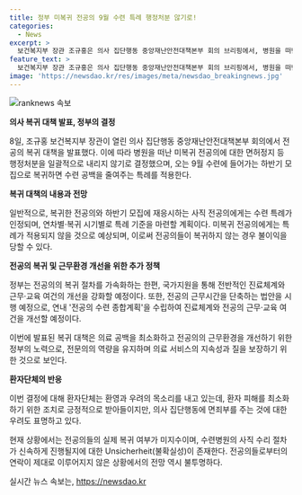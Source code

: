 ```yaml
---
title: 정부 미복귀 전공의 9월 수련 특례 행정처분 않기로!
categories:
  - News
excerpt: >
  보건복지부 장관 조규홍은 의사 집단행동 중앙재난안전대책본부 회의 브리핑에서, 병원을 떠난 미복귀 전공의에 대한 면허정지 등 행정처분을 일괄적으로 내리지 않기로 결정했다. 미복귀 전공의에게 복귀를 위한 마지막 기회를 제시한 것으로, 정부는 전공의 복귀 절차를 빠르게 가속화할 계획이며, 전반적인 진료체계와 전공의 근무·교육 여건 개선 등도 내세웠다. 요약문 기준을 넘는 150자를 초과하여 더 요약하고 싶다면 다시 말씀해주세요!
feature_text: >
  보건복지부 장관 조규홍은 의사 집단행동 중앙재난안전대책본부 회의 브리핑에서, 병원을 떠난 미복귀 전공의에 대한 면허정지 등 행정처분을 일괄적으로 내리지 않기로 결정했다. 미복귀 전공의에게 복귀를 위한 마지막 기회를 제시한 것으로, 정부는 전공의 복귀 절차를 빠르게 가속화할 계획이며, 전반적인 진료체계와 전공의 근무·교육 여건 개선 등도 내세웠다. 요약문 기준을 넘는 150자를 초과하여 더 요약하고 싶다면 다시 말씀해주세요!
image: 'https://newsdao.kr/res/images/meta/newsdao_breakingnews.jpg'
---
```


<p><img src="https://newsdao.kr/res/images/meta/newsdao_breakingnews.jpg" alt="ranknews 속보" /></p>

<p><b>의사 복귀 대책 발표, 정부의 결정</b></p>

<p>8일, 조규홍 보건복지부 장관이 열린 의사 집단행동 중앙재난안전대책본부 회의에서 전공의 복귀 대책을 발표했다. 이에 따라 병원을 떠난 미복귀 전공의에 대한 면허정지 등 행정처분을 일괄적으로 내리지 않기로 결정했으며, 오는 9월 수련에 들어가는 하반기 모집으로 복귀하면 수련 공백을 줄여주는 특례를 적용한다.</p>

<p data-ke-size="size16"></p>

<p><b>복귀 대책의 내용과 전망</b></p>

<p>일반적으로, 복귀한 전공의와 하반기 모집에 재응시하는 사직 전공의에게는 수련 특례가 인정되며, 연차별·복귀 시기별로 특례 기준을 마련할 계획이다. 미복귀 전공의에게는 특례가 적용되지 않을 것으로 예상되며, 이로써 전공의들이 복귀하지 않는 경우 불이익을 당할 수 있다.</p>

<p data-ke-size="size16"></p>

<p><b>전공의 복귀 및 근무환경 개선을 위한 추가 정책</b></p>

<p>정부는 전공의의 복귀 절차를 가속화하는 한편, 국가지원을 통해 전반적인 진료체계와 근무·교육 여건의 개선을 강화할 예정이다. 또한, 전공의 근무시간을 단축하는 법안을 시행 예정으로, 연내 '전공의 수련 종합계획'을 수립하여 진료체계와 전공의 근무·교육 여건을 개선할 예정이다.</p>

<p>이번에 발표된 복귀 대책은 의료 공백을 최소화하고 전공의의 근무환경을 개선하기 위한 정부의 노력으로, 전문의의 역량을 유지하며 의료 서비스의 지속성과 질을 보장하기 위한 것으로 보인다.</p>

<p data-ke-size="size16"></p>

<p><b>환자단체의 반응</b></p>

<p>이번 결정에 대해 환자단체는 환영과 우려의 목소리를 내고 있는데, 환자 피해를 최소화하기 위한 조치로 긍정적으로 받아들이지만, 의사 집단행동에 면죄부를 주는 것에 대한 우려도 표명하고 있다.</p>

<p data-ke-size="size16"></p>

<p>현재 상황에서는 전공의들의 실제 복귀 여부가 미지수이며, 수련병원의 사직 수리 절차가 신속하게 진행될지에 대한 Unsicherheit(불확실성)이 존재한다. 전공의들로부터의 연락이 제대로 이루어지지 않은 상황에서의 전망 역시 불투명하다.</p>
실시간 뉴스 속보는, <a href="https://newsdao.kr" rel="dofollow">https://newsdao.kr</a>


